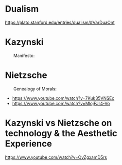 # Dualism
https://plato.stanford.edu/entries/dualism/#VarDuaOnt

# Kazynski
&nbsp;&nbsp;&nbsp;&nbsp;&nbsp;&nbsp; Manifesto:


# Nietzsche
&nbsp;&nbsp;&nbsp;&nbsp;&nbsp;&nbsp; Genealogy of Morals:
- https://www.youtube.com/watch?v=7Kuk35VNSEc
- https://www.youtube.com/watch?v=MlojPJr4-Vo

# Kazynski vs Nietzsche on technology & the Aesthetic Experience
https://www.youtube.com/watch?v=OyZgxamD5rs
